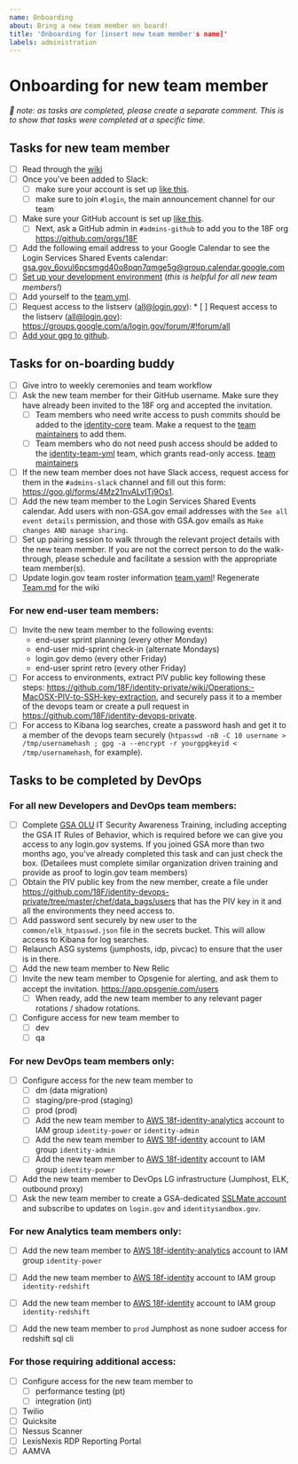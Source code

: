 ```yaml
---
name: Onboarding
about: Bring a new team member on board!
title: 'Onboarding for [insert new team member's name]'
labels: administration
---
```


# Onboarding for new team member

_🌮 note: as tasks are completed, please create a separate comment.  This is to show that tasks were completed at a specific time._

## Tasks for new team member

* [ ] Read through the [wiki](https://github.com/18F/identity-private/wiki)
* [ ] Once you've been added to Slack:
    * [ ] make sure your account is set up [like this](https://handbook.18f.gov/slack/).
    * [ ] make sure to join `#login`, the main announcement channel for our team
* [ ] Make sure your GitHub account is set up [like this](https://handbook.18f.gov/github/#setup).
  * [ ] Next, ask a GitHub admin in `#admins-github` to add you to the 18F org https://github.com/orgs/18F
* [ ] Add the following email address to your Google Calendar to see the Login Services Shared Events calendar: gsa.gov_6ovul6pcsmgd40o8pqn7qmge5g@group.calendar.google.com
* [ ] [Set up your development environment](https://github.com/18F/identity-idp/blob/master/README.md) (_this is helpful for all new team members!_)
* [ ] Add yourself to the [team.yml](https://github.com/18F/identity-private/blob/master/team/team.yml).
* [ ] Request access to the listserv (all@login.gov): * [ ] Request access to the listserv (all@login.gov): https://groups.google.com/a/login.gov/forum/#!forum/all
* [ ] [Add your gpg to github](https://help.github.com/articles/adding-a-new-gpg-key-to-your-github-account/).

## Tasks for on-boarding buddy

* [ ] Give intro to weekly ceremonies and team workflow
* [ ] Ask the new team member for their GitHub username. Make sure they have already been invited to the 18F org and accepted the invitation.
  * [ ] Team members who need write access to push commits should be added to the [identity-core](https://github.com/orgs/18F/teams/identity-core/members) team. Make a request to the [team maintainers](https://github.com/orgs/18F/teams/identity-core?utf8=%E2%9C%93&query=%20role%3Amaintainer) to add them.
  * [ ] Team members who do not need push access should be added to the [identity-team-yml](https://github.com/orgs/18F/teams/identity-team-yml/members) team, which grants read-only access. [team maintainers](https://github.com/orgs/18F/teams/identity-team-yml/members?utf8=%E2%9C%93&query=+role%3Amaintainer)
* [ ] If the new team member does not have Slack access, request access for them in the `#admins-slack` channel and fill out this form: https://goo.gl/forms/4Mz21nvALvITj9Os1.
* [ ] Add the new team member to the Login Services Shared Events calendar. Add users with non-GSA.gov email addresses with the `See all event details` permission, and those with GSA.gov emails as `Make changes AND manage sharing`.
* [ ] Set up pairing session to walk through the relevant project details with the new team member. If you are not the correct person to do the walk-through, please schedule and facilitate a session with the appropriate team member(s).
* [ ] Update login.gov team roster information [team.yaml](https://github.com/18F/identity-private/blob/master/team/team.yml)! Regenerate [Team.md](https://github.com/18F/identity-private/wiki/Team) for the wiki

### For new end-user team members:
* [ ] Invite the new team member to the following events:
  * end-user sprint planning (every other Monday)
  * end-user mid-sprint check-in (alternate Mondays)
  * login.gov demo (every other Friday)
  * end-user sprint retro (every other Friday)
* [ ] For access to environments, extract PIV public key following these steps: https://github.com/18F/identity-private/wiki/Operations:-MacOSX-PIV-to-SSH-key-extraction, and securely pass it to a member of the devops team or create a pull request in https://github.com/18F/identity-devops-private.
* [ ] For access to Kibana log searches, create a password hash and get it to a member of the devops team securely (`htpasswd -nB -C 10 username > /tmp/usernamehash ; gpg -a --encrypt -r yourgpgkeyid < /tmp/usernamehash`, for example).

## Tasks to be completed by DevOps

### For all new Developers and DevOps team members:

* [ ] Complete [GSA OLU](https://insite.gsa.gov/topics/training-and-development/online-university-olu?term=olu) IT Security Awareness Training, including accepting the GSA IT Rules of Behavior, which is required before we can give you access to any login.gov systems. If you joined GSA more than two months ago, you’ve already completed this task and can just check the box. (Detailees must complete similar organization driven training and provide as proof to login.gov team members)
* [ ] Obtain the PIV public key from the new member, create a file under https://github.com/18F/identity-devops-private/tree/master/chef/data_bags/users that has the PIV key in it and all the environments they need access to.
* [ ] Add password sent securely by new user to the `common/elk_htpasswd.json` file in the secrets bucket.  This will allow access to Kibana for log searches.
* [ ] Relaunch ASG systems (jumphosts, idp, pivcac) to ensure that the user is in there.
* [ ] Add the new team member to New Relic
* [ ] Invite the new team member to Opsgenie for alerting, and ask them to accept the invitation. https://app.opsgenie.com/users
  * [ ] When ready, add the new team member to any relevant pager rotations / shadow rotations.
* [ ] Configure access for new team member to
  * [ ] dev
  * [ ] qa

### For new DevOps team members only:
* [ ] Configure access for the new team member to
  * [ ] dm (data migration)
  * [ ] staging/pre-prod (staging)
  * [ ] prod (prod)
  * [ ] Add the new team member to [AWS 18f-identity-analytics](https://18f-identity-analytics.signin.aws.amazon.com/console) account to IAM group `identity-power` or `identity-admin`
  * [ ] Add the new team member to [AWS 18f-identity](https://18f-identity-dev.signin.aws.amazon.com/console) account to IAM group `identity-admin`
  * [ ] Add the new team member to [AWS 18f-identity](https://18f-identity.signin.aws.amazon.com/console) account to IAM group `identity-power`
* [ ] Add the new team member to DevOps LG infrastructure (Jumphost, ELK, outbound proxy)
* [ ] Ask the new team member to create a GSA-dedicated [SSLMate account](https://sslmate.com/signup) and subscribe to updates on `login.gov` and `identitysandbox.gov`.

### For new Analytics team members only:
* [ ] Add the new team member to [AWS 18f-identity-analytics](https://18f-identity-analytics.signin.aws.amazon.com/console) account to IAM group `identity-power`
* [ ] Add the new team member to [AWS 18f-identity](https://18f-identity-dev.signin.aws.amazon.com/console) account to IAM group `identity-redshift`
* [ ] Add the new team member to [AWS 18f-identity](https://18f-identity.signin.aws.amazon.com/console) account to IAM group `identity-redshift`
* [ ] Add the new team member to `prod` Jumphost as none sudoer access for redshift sql cli


### For those requiring additional access:
* [ ] Configure access for the new team member to
  * [ ] performance testing (pt)
  * [ ] integration (int)
* [ ] Twilio
* [ ] Quicksite
* [ ] Nessus Scanner
* [ ] LexisNexis RDP Reporting Portal
* [ ] AAMVA
